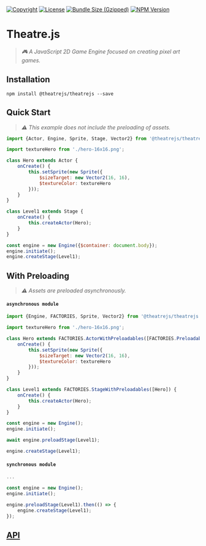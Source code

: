 [![Copyright](https://img.shields.io/badge/©-deformhead-white.svg)](https://github.com/deformhead) [![License](https://img.shields.io/badge/license-MIT-blue.svg)](https://github.com/theatrejs/theatrejs/blob/master/LICENSE) [![Bundle Size (Gzipped)](https://img.shields.io/bundlejs/size/@theatrejs/theatrejs@latest)](https://www.npmjs.com/package/@theatrejs/theatrejs/v/latest) [![NPM Version](https://img.shields.io/npm/v/@theatrejs/theatrejs/latest)](https://www.npmjs.com/package/@theatrejs/theatrejs/v/latest)

# Theatre.js

> *🎮 A JavaScript 2D Game Engine focused on creating pixel art games.*

## Installation

```shell
npm install @theatrejs/theatrejs --save
```

## Quick Start

> *⚠️ This example does not include the preloading of assets.*

```javascript
import {Actor, Engine, Sprite, Stage, Vector2} from '@theatrejs/theatrejs';

import textureHero from './hero-16x16.png';

class Hero extends Actor {
    onCreate() {
        this.setSprite(new Sprite({
            $sizeTarget: new Vector2(16, 16),
            $textureColor: textureHero
        }));
    }
}

class Level1 extends Stage {
    onCreate() {
        this.createActor(Hero);
    }
}

const engine = new Engine({$container: document.body});
engine.initiate();
engine.createStage(Level1);
```

## With Preloading

> *⚠️ Assets are preloaded asynchronously.*

#### `asynchronous module`

```javascript
import {Engine, FACTORIES, Sprite, Vector2} from '@theatrejs/theatrejs';

import textureHero from './hero-16x16.png';

class Hero extends FACTORIES.ActorWithPreloadables([FACTORIES.PreloadableTexture(textureHero)]) {
    onCreate() {
        this.setSprite(new Sprite({
            $sizeTarget: new Vector2(16, 16),
            $textureColor: textureHero
        }));
    }
}

class Level1 extends FACTORIES.StageWithPreloadables([Hero]) {
    onCreate() {
        this.createActor(Hero);
    }
}

const engine = new Engine();
engine.initiate();

await engine.preloadStage(Level1);

engine.createStage(Level1);
```

#### `synchronous module`

```javascript
...

const engine = new Engine();
engine.initiate();

engine.preloadStage(Level1).then(() => {
    engine.createStage(Level1);
});
```

## [API](https://theatrejs.github.io/theatrejs/index.html)
